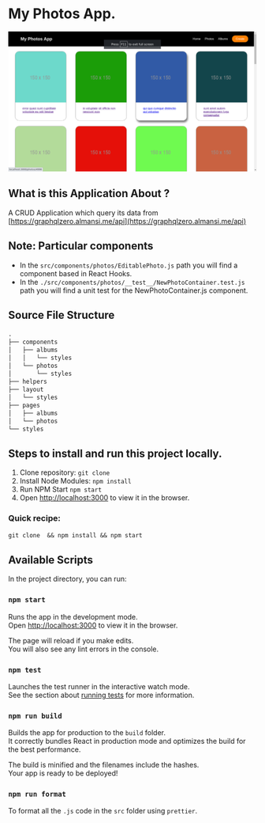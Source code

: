 # My Photos App.

<img src="public/portrait.png" width="700" />

## What is this Application About ?

A CRUD Application which query its data from [https://graphqlzero.almansi.me/api](https://graphqlzero.almansi.me/api)

## Note: Particular components

- In the `src/components/photos/EditablePhoto.js` path you will find a component based in React Hooks.
- In the `./src/components/photos/__test__/NewPhotoContainer.test.js` path you will find a unit test for the NewPhotoContainer.js component.

## Source File Structure

``` 
.
├── components
│   ├── albums
│   │   └── styles
│   └── photos
│       └── styles
├── helpers
├── layout
│   └── styles
├── pages
│   ├── albums
│   └── photos
└── styles
```

## Steps to install and run this project locally.
1. Clone repository: `git clone `
2. Install Node Modules: `npm install`
3. Run NPM Start `npm start`
4. Open [http://localhost:3000](http://localhost:3000) to view it in the browser.

### Quick recipe:
```
git clone  && npm install && npm start
```

## Available Scripts

In the project directory, you can run:

### `npm start`

Runs the app in the development mode.<br />
Open [http://localhost:3000](http://localhost:3000) to view it in the browser.

The page will reload if you make edits.<br />
You will also see any lint errors in the console.

### `npm test`

Launches the test runner in the interactive watch mode.<br />
See the section about [running tests](https://facebook.github.io/create-react-app/docs/running-tests) for more information.

### `npm run build`

Builds the app for production to the `build` folder.<br />
It correctly bundles React in production mode and optimizes the build for the best performance.

The build is minified and the filenames include the hashes.<br />
Your app is ready to be deployed!

### `npm run format`

To format all the `.js` code in the `src` folder using `prettier`.

